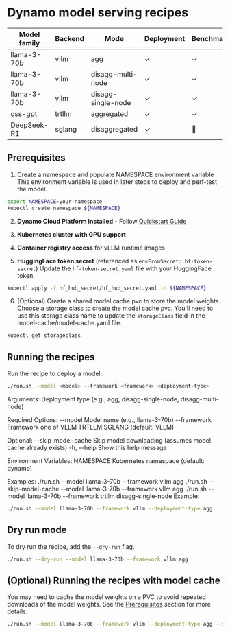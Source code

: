 # Dynamo model serving recipes

| Model family  | Backend | Mode                | Deployment | Benchmark |
|---------------|---------|---------------------|------------|-----------|
| llama-3-70b   | vllm    | agg                 |     ✓      |     ✓     |
| llama-3-70b   | vllm    | disagg-multi-node   |     ✓      |     ✓     |
| llama-3-70b   | vllm    | disagg-single-node  |     ✓      |     ✓     |
| oss-gpt       | trtllm  | aggregated          |     ✓      |     ✓     |
| DeepSeek-R1   | sglang  | disaggregated       |     ✓      |    🚧     |


## Prerequisites

1. Create a namespace and populate NAMESPACE environment variable
This environment variable is used in later steps to deploy and perf-test the model.

```bash
export NAMESPACE=your-namespace
kubectl create namespace ${NAMESPACE}
```

2. **Dynamo Cloud Platform installed** - Follow [Quickstart Guide](../docs/guides/dynamo_deploy/README.md)

3. **Kubernetes cluster with GPU support**

4. **Container registry access** for vLLM runtime images

5. **HuggingFace token secret** (referenced as `envFromSecret: hf-token-secret`)
Update the `hf-token-secret.yaml` file with your HuggingFace token.

```bash
kubectl apply -f hf_hub_secret/hf_hub_secret.yaml -n ${NAMESPACE}
```

6. (Optional) Create a shared model cache pvc to store the model weights.
Choose a storage class to create the model cache pvc. You'll need to use this storage class name to update the `storageClass` field in the model-cache/model-cache.yaml file.

```bash
kubectl get storageclass
```

## Running the recipes

Run the recipe to deploy a model:

```bash
./run.sh --model <model> --framework <framework> <deployment-type>
```

Arguments:
  <deployment-type>  Deployment type (e.g., agg, disagg-single-node, disagg-multi-node)

Required Options:
  --model <model>    Model name (e.g., llama-3-70b)
  --framework <fw>   Framework one of VLLM TRTLLM SGLANG (default: VLLM)

Optional:
  --skip-model-cache Skip model downloading (assumes model cache already exists)
  -h, --help         Show this help message

Environment Variables:
  NAMESPACE          Kubernetes namespace (default: dynamo)

Examples:
  ./run.sh --model llama-3-70b --framework vllm agg
  ./run.sh --skip-model-cache --model llama-3-70b --framework vllm agg
  ./run.sh --model llama-3-70b --framework trtllm disagg-single-node
Example:
```bash
./run.sh --model llama-3-70b --framework vllm --deployment-type agg
```


## Dry run mode

To dry run the recipe, add the `--dry-run` flag.

```bash
./run.sh --dry-run --model llama-3-70b --framework vllm agg
```

## (Optional) Running the recipes with model cache
You may need to cache the model weights on a PVC to avoid repeated downloads of the model weights.
 See the [Prerequisites](#prerequisites) section for more details.

```bash
./run.sh --model llama-3-70b --framework vllm --deployment-type agg --skip-model-cache
```

